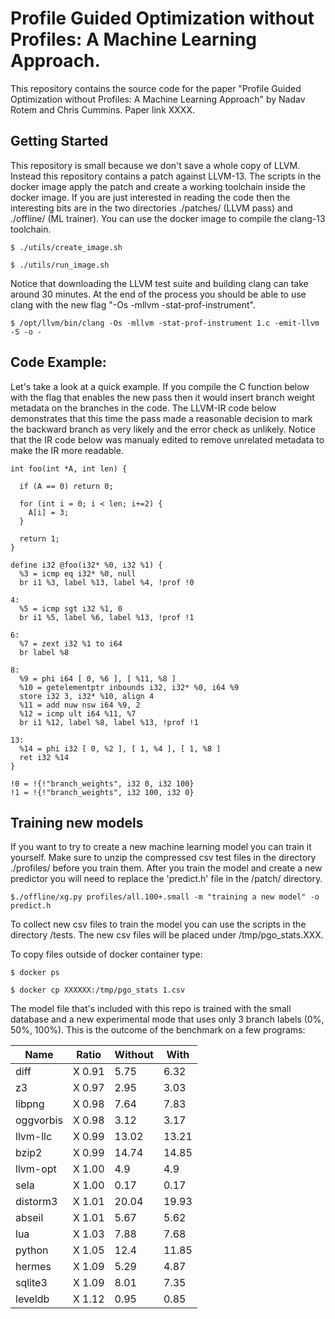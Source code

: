 # Profile Guided Optimization without Profiles: A Machine Learning Approach.

This repository contains the source code for the paper "Profile Guided
Optimization without Profiles: A Machine Learning Approach" by Nadav Rotem and Chris Cummins.
Paper link XXXX.

## Getting Started

This repository is small because we don't save a whole copy of LLVM. Instead
this repository contains a patch against LLVM-13. The scripts in the docker image
apply the patch and create a working toolchain inside the docker image. If you
are just interested in reading the code then the interesting bits are in the two
directories ./patches/ (LLVM pass) and ./offline/ (ML trainer). You can use the
docker image to compile the clang-13 toolchain.


```
$ ./utils/create_image.sh

$ ./utils/run_image.sh
```

Notice that downloading the LLVM test suite and building clang can take around
30 minutes. At the end of the process you should be able to use clang with the
new flag "-Os -mllvm -stat-prof-instrument".

```
$ /opt/llvm/bin/clang -Os -mllvm -stat-prof-instrument 1.c -emit-llvm -S -o -
```

## Code Example:

Let's take a look at a quick example. If you compile the C function below with
the flag that enables the new pass then it would insert branch weight metadata
on the branches in the code. The LLVM-IR code below demonstrates that this time
the pass made a reasonable decision to mark the backward branch as very likely
and the error check as unlikely.  Notice that the IR code below was manualy
edited to remove unrelated metadata to make the IR more readable.

```
int foo(int *A, int len) {

  if (A == 0) return 0;

  for (int i = 0; i < len; i+=2) {
    A[i] = 3;
  }

  return 1;
}

```


```
define i32 @foo(i32* %0, i32 %1) {
  %3 = icmp eq i32* %0, null
  br i1 %3, label %13, label %4, !prof !0

4:
  %5 = icmp sgt i32 %1, 0
  br i1 %5, label %6, label %13, !prof !1

6:
  %7 = zext i32 %1 to i64
  br label %8

8:
  %9 = phi i64 [ 0, %6 ], [ %11, %8 ]
  %10 = getelementptr inbounds i32, i32* %0, i64 %9
  store i32 3, i32* %10, align 4
  %11 = add nuw nsw i64 %9, 2
  %12 = icmp ult i64 %11, %7
  br i1 %12, label %8, label %13, !prof !1

13:
  %14 = phi i32 [ 0, %2 ], [ 1, %4 ], [ 1, %8 ]
  ret i32 %14
}

!0 = !{!"branch_weights", i32 0, i32 100}
!1 = !{!"branch_weights", i32 100, i32 0}
```

## Training new models

If you want to try to create a new machine learning model you can train it
yourself.  Make sure to unzip the compressed csv test files in the directory
./profiles/ before you train them. After you train the model and create a new
predictor you will need to replace the 'predict.h' file in the /patch/
directory.

```
$./offline/xg.py profiles/all.100+.small -m "training a new model" -o predict.h

```

To collect new csv files to train the model you can use the scripts in the
directory /tests. The new csv files will be placed under /tmp/pgo_stats.XXX.

To copy files outside of docker container type:

```
$ docker ps

$ docker cp XXXXXX:/tmp/pgo_stats 1.csv

```

The model file that's included with this repo is trained with the small database
and a new experimental mode that uses only 3 branch labels (0%, 50%, 100%). This
is the outcome of the benchmark on a few programs:

|Name|Ratio|Without|With|
|----|-----|-------|----|
|diff|X 0.91|5.75|6.32|
|z3|X 0.97|2.95|3.03|
|libpng|X 0.98|7.64|7.83|
|oggvorbis|X 0.98|3.12|3.17|
|llvm-llc|X 0.99|13.02|13.21|
|bzip2|X 0.99|14.74|14.85|
|llvm-opt|X 1.00|4.9|4.9|
|sela|X 1.00|0.17|0.17|
|distorm3|X 1.01|20.04|19.93|
|abseil|X 1.01|5.67|5.62|
|lua|X 1.03|7.88|7.68|
|python|X 1.05|12.4|11.85|
|hermes|X 1.09|5.29|4.87|
|sqlite3|X 1.09|8.01|7.35|
|leveldb|X 1.12|0.95|0.85|
